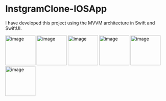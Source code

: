 # InstgramClone-IOSApp
I have developed this project using the MVVM architecture in Swift and SwiftUI.

<img width="94" alt="image" src="https://github.com/Sinemapaydn/InstgramClone-IOSApp/assets/114518514/414c10db-28f5-4d24-84df-b353cb96da84">
<img width="94" alt="image" src="https://github.com/Sinemapaydn/InstgramClone-IOSApp/assets/114518514/150e8223-9faa-44b9-9ac2-e041fe7b9f9d">
<img width="94" alt="image" src="https://github.com/Sinemapaydn/InstgramClone-IOSApp/assets/114518514/390b0dff-fffa-4efa-a2d4-9e47e670d9a7">
<img width="94" alt="image" src="https://github.com/Sinemapaydn/InstgramClone-IOSApp/assets/114518514/480d18a0-e142-42a0-bf27-ef8b37538527">
<img width="94" alt="image" src="https://github.com/Sinemapaydn/InstgramClone-IOSApp/assets/114518514/f394c71a-7ff6-4ebf-a403-26252b780eaa">
<img width="94" alt="image" src="https://github.com/Sinemapaydn/InstgramClone-IOSApp/assets/114518514/0bf2569b-a5d6-4a70-b26a-53cfa5b22e9f">

